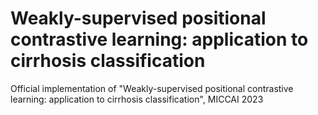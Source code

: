 # Weakly-supervised positional contrastive learning: application to cirrhosis classification


Official implementation of "Weakly-supervised positional contrastive learning: application to cirrhosis classification", MICCAI 2023
